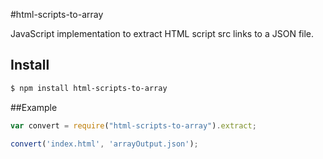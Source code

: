 #html-scripts-to-array

JavaScript implementation to extract HTML script src links to a JSON file.

## Install

```bash
$ npm install html-scripts-to-array
```

##Example

```js
var convert = require("html-scripts-to-array").extract;

convert('index.html', 'arrayOutput.json');
```

